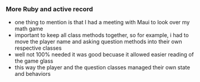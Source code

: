 ### More Ruby and active record

- one thing to mention is that I had a meeting with Maui to look over my math game
- important to keep all class methods together, so for example, i had to move the player name and asking question methods into their own respective classes
- well not 100% needed it was good becuase it allowed easier reading of the game glass
- this way the player and the question classes managed their own state and behaviors
